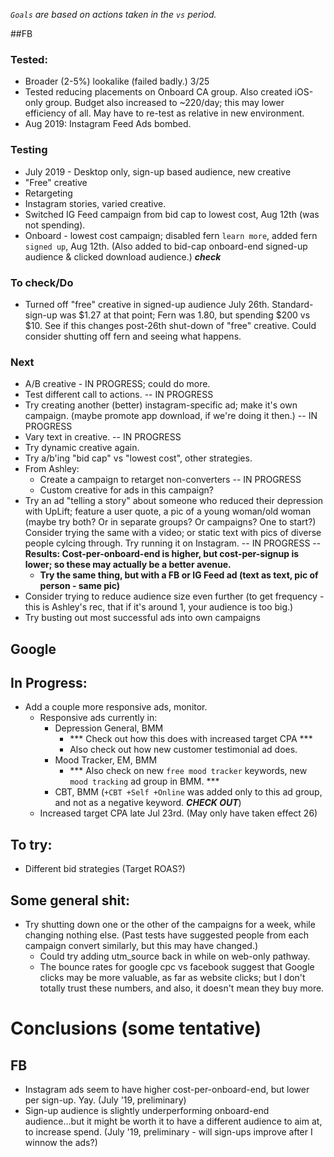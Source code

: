 *`Goals` are based on actions taken in the `vs` period.*

##FB
### Tested:
* Broader (2-5%) lookalike (failed badly.)
3/25
* Tested reducing placements on Onboard CA group. Also created iOS-only group. Budget also increased to ~220/day; this may lower efficiency of all. May have to re-test as relative in new environment. 
* Aug 2019: Instagram Feed Ads bombed. 

### Testing

* July 2019 - Desktop only, sign-up based audience, new creative
* "Free" creative
* Retargeting
* Instagram stories, varied creative. 
* Switched IG Feed campaign from bid cap to lowest cost, Aug 12th (was not spending).
* Onboard - lowest cost campaign; disabled fern `learn more`, added fern `signed up`, Aug 12th. (Also added to bid-cap onboard-end signed-up audience & clicked download audience.) ***check***

### To check/Do

* Turned off "free" creative in signed-up audience July 26th. Standard-sign-up was $1.27 at that point; Fern was 1.80, but spending $200 vs $10. See if this changes post-26th shut-down of "free" creative. Could consider shutting off fern and seeing what happens. 



### Next
* A/B creative - IN PROGRESS; could do more.
* Test different call to actions. -- IN PROGRESS
* Try creating another (better) instagram-specific ad; make it's own campaign. (maybe promote app download, if we're doing it then.) -- IN PROGRESS
* Vary text in creative. -- IN PROGRESS
* Try dynamic creative again.
* Try a/b'ing "bid cap" vs "lowest cost", other strategies. 
* From Ashley: 
	* Create a campaign to retarget non-converters -- IN PROGRESS 
	* Custom creative for ads in this campaign? 
* Try an ad "telling a story" about someone who reduced their depression with UpLift; feature a user quote, a pic of a young woman/old woman (maybe try both? Or in separate groups? Or campaigns? One to start?) Consider trying the same with a video; or static text with pics of diverse people cylcing through. Try running it on Instagram. -- IN PROGRESS -- **Results: Cost-per-onboard-end is higher, but cost-per-signup is lower; so these may actually be a better avenue.**
	* **Try the same thing, but with a FB or IG Feed ad (text as text, pic of person - same pic)**
* Consider trying to reduce audience size even further (to get frequency - this is Ashley's rec, that if it's around 1, your audience is too big.)
* Try busting out most successful ads into own campaigns


## Google

## In Progress: 

* Add a couple more responsive ads, monitor. 
	* Responsive ads currently in: 
		- Depression General, BMM
			- *** Check out how this does with increased target CPA *** 
			- Also check out how new customer testimonial ad does.
		- Mood Tracker, EM, BMM
			- *** Also check on new `free mood tracker` keywords, new `mood tracking` ad group in BMM. *** 
		- CBT, BMM (`+CBT +Self +Online` was added only to this ad group, and not as a negative keyword. ***CHECK OUT***)
	* Increased target CPA late Jul 23rd. (May only have taken effect 26)

## To try:

* Different bid strategies (Target ROAS?)
					

## Some general shit:

* Try shutting down one or the other of the campaigns for a week, while changing nothing else. (Past tests have suggested people from each campaign convert similarly, but this may have changed.)
  * Could try adding utm_source back in while on web-only pathway.
  * The bounce rates for google cpc vs facebook suggest that Google clicks may be more valuable, as far as website clicks; but I don't totally trust these numbers, and also, it doesn't mean they buy more.  


# Conclusions (some tentative)


## FB
* Instagram ads seem to have higher cost-per-onboard-end, but lower per sign-up. Yay. (July '19, preliminary)
* Sign-up audience is slightly underperforming onboard-end audience...but it might be worth it to have a different audience to aim at, to increase spend. (July '19, preliminary - will sign-ups improve after I winnow the ads?)